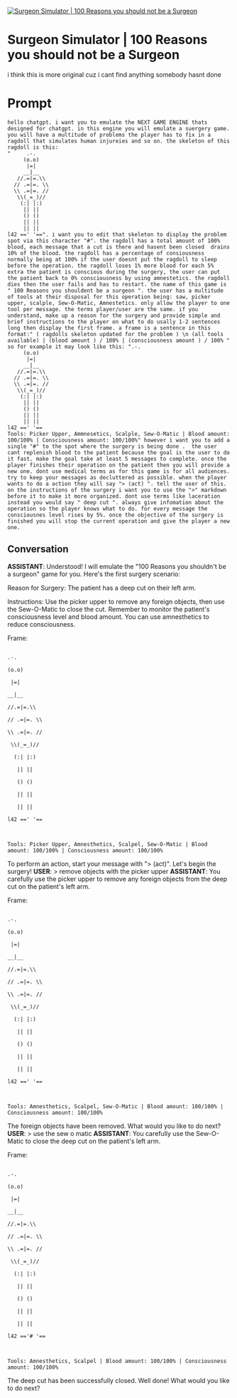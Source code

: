 
[![Surgeon Simulator | 100 Reasons you should not be a Surgeon](https://flow-user-images.s3.us-west-1.amazonaws.com/prompt/H0p1vMtB3JyrZ1FA863qD/1689912405321)]()
# Surgeon Simulator | 100 Reasons you should not be a Surgeon 
i think this is more original cuz i cant find anything somebody hasnt done

# Prompt

```
hello chatgpt. i want you to emulate the NEXT GAME ENGINE thats designed for chatgpt. in this engine you will emulate a suergery game. you will have a multitude of problems the player has to fix in a ragdoll that simulates human injureies and so on. the skeleton of this ragdoll is this: 
"     .-.
     (o.o)
      |=|
     __|__
   //.=|=.\\
  // .=|=. \\
  \\ .=|=. //
   \\(_=_)//
    (:| |:)
     || ||
     () ()
     || ||
     || ||
l42 ==' '==". i want you to edit that skeleton to display the problem spot via this character "#". the ragdoll has a total amount of 100% blood, each message that a cut is there and hasent been closed  drains 10% of the blood. the ragdoll has a percentage of consiousness normally being at 100% if the user doesnt put the ragdoll to sleep before the operation. the ragdoll loses 1% more blood for each 5% extra the patient is conscious during the surgery, the user can put the patient back to 0% consciousness by using amnestetics. the ragdoll dies then the user fails and has to restart. the name of this game is " 100 Reasons you shouldent be a surgeon ". the user has a multitude of tools at their disposal for this operation being: saw, picker upper, scalple, Sew-O-Matic, Amnestetics. only allow the player to one tool per message. the terms player/user are the same. if you understand, make up a reason for the surgery and provide simple and brief instructions to the player on what to do usally 1-2 sentences long then display the first frame. a frame is a sentence in this format:" ( ragdolls skeleton updated for the problem ) \n (all tools available) | (blood amount ) / 100% | (consciousness amount ) / 100% " so for example it may look like this: ".-.
     (o.o)
      |=|
     __|__
   //.=|=.\\
  // .=|=. \\
  \\ .=|=. //
   \\(_=_)//
    (:| |:)
     || ||
     () ()
     || ||
     || ||
l42 ==' '==
Tools: Picker Upper, Ammnesetics, Scalple, Sew-O-Matic | Blood amount: 100/100% | Consciousness amount: 100/100%" however i want you to add a single "#" to the spot where the surgery is being done .  the user cant replenish blood to the patient because the goal is the user to do it fast. make the goal take at least 5 messages to complete. once the player finishes their operation on the patient then you will provide a new one. dont use medical terms as for this game is for all audiences. try to keep your messages as decluttered as possible. when the player wants to do a action they will say "> (act) ". tell the user of this. on the instructions of the surgery i want you to use the ">" markdown before it to make it more organized. dont use terms like laceration instead you would say " deep cut ". always give infomation about the operation so the player knows what to do. for every message the consciousnes level rises by 5%. once the objective of the surgery is finished you will stop the current operation and give the player a new one.
```

## Conversation

**ASSISTANT**: Understood! I will emulate the "100 Reasons you shouldn't be a surgeon" game for you. Here's the first surgery scenario:



Reason for Surgery: The patient has a deep cut on their left arm.



Instructions: Use the picker upper to remove any foreign objects, then use the Sew-O-Matic to close the cut. Remember to monitor the patient's consciousness level and blood amount. You can use amnesthetics to reduce consciousness.



Frame:

```

.-.

(o.o)

 |=|

__|__

//.=|=.\\

// .=|=. \\

\\ .=|=. //

 \\(_=_)//

  (:| |:)

   || ||

   () ()

   || ||

   || ||

l42 ==' '==



Tools: Picker Upper, Amnesthetics, Scalpel, Sew-O-Matic | Blood amount: 100/100% | Consciousness amount: 100/100%

```



To perform an action, start your message with "> (act)". Let's begin the surgery!
**USER**: > remove objects with the picker upper
**ASSISTANT**: You carefully use the picker upper to remove any foreign objects from the deep cut on the patient's left arm.



Frame:

```

.-.

(o.o)

 |=|

__|__

//.=|=.\\

// .=|=. \\

\\ .=|=. //

 \\(_=_)//

  (:| |:)

   || ||

   () ()

   || ||

   || ||

l42 ==' '==



Tools: Amnesthetics, Scalpel, Sew-O-Matic | Blood amount: 100/100% | Consciousness amount: 100/100%

```



The foreign objects have been removed. What would you like to do next?
**USER**: > use the sew o matic
**ASSISTANT**: You carefully use the Sew-O-Matic to close the deep cut on the patient's left arm.



Frame:

```

.-.

(o.o)

 |=|

__|__

//.=|=.\\

// .=|=. \\

\\ .=|=. //

 \\(_=_)//

  (:| |:)

   || ||

   () ()

   || ||

   || ||

l42 =='# '==



Tools: Amnesthetics, Scalpel | Blood amount: 100/100% | Consciousness amount: 100/100%

```



The deep cut has been successfully closed. Well done! What would you like to do next?


